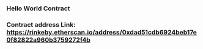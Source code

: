 ### Hello World Contract

### Contract address Link: https://rinkeby.etherscan.io/address/0xdad51cdb6924beb17e0f82822a960b3759272f4b
